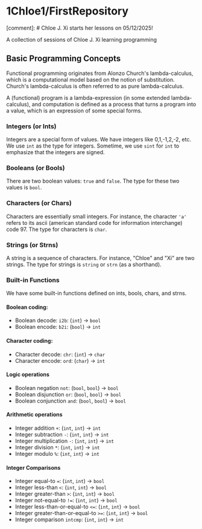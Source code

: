 # 1Chloe1/FirstRepository

[comment]: # Chloe J. Xi starts her lessons on 05/12/2025!

A collection of sessions of Chloe J. Xi learning programming

## Basic Programming Concepts

Functional programming originates from Alonzo Church's
lambda-calculus, which is a computational model based on
the notion of substitution. Church's lambda-calculus is
often referred to as pure lambda-calculus.

A (functional) program is a lambda-expression (in some extended
lambda-calculus), and computation is defined as a process that turns a
program into a value, which is an expression of some special forms.

### Integers (or Ints)
  
Integers are a special form of values. We have integers like
0,1,-1,2,-2, etc.  We use `int` as the type for integers. Sometime,
we use `sint` for `int` to emphasize that the integers are signed.

### Booleans (or Bools)

There are two boolean values: `true` and `false`. The type for these two
values is `bool`.

### Characters (or Chars)

Characters are essentially small integers.  For instance, the
character `'a'` refers to its ascii (american standard code for
information interchange) code 97.  The type for characters is `char`.

### Strings (or Strns)

A string is a sequence of characters. For instance, "Chloe" and "Xi"
are two strings. The type for strings is `string` or `strn` (as a
shorthand).

### Built-in Functions

We have some built-in functions defined on ints, bools, chars, and
strns.

<!--
How can one define integer maximum in terms of integer negation and
integer minimum?

def int_max(x, y):
  return -int_min(-x, -y)
-->

#### Boolean coding:

- Boolean decode: `i2b`: (`int`) -> `bool`
- Boolean encode: `b2i`: (`bool`) -> `int`

#### Character coding:

- Character decode: `chr`: (`int`) -> `char`
- Character encode: `ord`: (`char`) -> `int`

#### Logic operations

- Boolean negation `not`: (`bool`, `bool`) -> `bool`
- Boolean disjunction `or`: (`bool`, `bool`) -> `bool`
- Boolean conjunction `and`: (`bool`, `bool`) -> `bool`

#### Arithmetic operations

- Integer addition `+`: (`int`, `int`) -> `int`
- Integer subtraction `-`: (`int`, `int`) -> `int`
- Integer multiplication `-`: (`int`, `int`) -> `int`
- Integer division `*`: (`int`, `int`) -> `int`
- Integer modulo `%`: (`int`, `int`) -> `int`

#### Integer Comparisons

- Integer equal-to `=`: (`int`, `int`) -> `bool`
- Integer less-than `<`: (`int`, `int`) -> `bool`
- Integer greater-than `>`: (`int`, `int`) -> `bool`
- Integer not-equal-to `!=`: (`int`, `int`) -> `bool`
- Integer less-than-or-equal-to `<=`: (`int`, `int`) -> `bool`
- Integer greater-than-or-equal-to `>=`: (`int`, `int`) -> `bool`
- Integer comparison `intcmp`: (`int`, `int`) -> `int`

<!--
########################(end-of-[README.md])########################
-->

